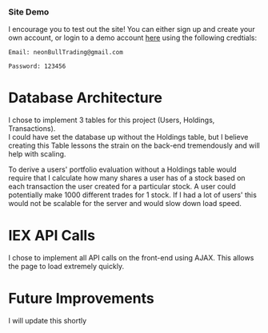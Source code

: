 ### Site Demo
I encourage you to test out the site! You can either sign up and create your own account, or login to a demo account [here](https://thawing-island-46559.herokuapp.com/) using the following credtials:

```
Email: neonBullTrading@gmail.com

Password: 123456
```

<h1> Database Architecture </h1>

<p> 
I chose to implement 3 tables for this project (Users, Holdings, Transactions).
<br>
 I could have set the database up without the Holdings table, but I believe creating this Table lessons the strain on the back-end tremendously and will help with scaling.
  
  To derive a users' portfolio evaluation without a Holdings table would require that I calculate how many shares a user has of a stock based on each transaction the user created for a particular stock. A user could potentially make 1000 different trades for 1 stock. If I had a lot of users' this would not be scalable for the server and would slow down load speed.
  <br>
</p>

<h1> IEX API Calls </h1>

<p> 
I chose to implement all API calls on the front-end using AJAX. This allows the page to load extremely quickly.

</p>

<h1> Future Improvements </h1>

<p> 
I will update this shortly

</p>
